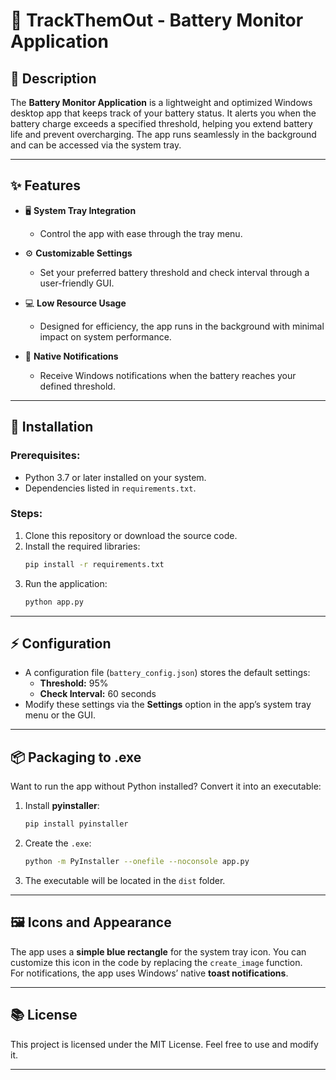 # 🔋 TrackThemOut - Battery Monitor Application

## 📝 Description
The **Battery Monitor Application** is a lightweight and optimized Windows desktop app that keeps track of your battery status. It alerts you when the battery charge exceeds a specified threshold, helping you extend battery life and prevent overcharging. The app runs seamlessly in the background and can be accessed via the system tray.

---

## ✨ Features
- 🖥️ **System Tray Integration**  
  - Control the app with ease through the tray menu.  

- ⚙️ **Customizable Settings**  
  - Set your preferred battery threshold and check interval through a user-friendly GUI.  

- 💻 **Low Resource Usage**  
  - Designed for efficiency, the app runs in the background with minimal impact on system performance.  

- 📢 **Native Notifications**  
  - Receive Windows notifications when the battery reaches your defined threshold.  

---

## 🚀 Installation

### Prerequisites:
- Python 3.7 or later installed on your system.
- Dependencies listed in `requirements.txt`.

### Steps:
1. Clone this repository or download the source code.
2. Install the required libraries:
   ```bash
   pip install -r requirements.txt
   ```
3. Run the application:
   ```bash
   python app.py
   ```

---

## ⚡ Configuration
- A configuration file (`battery_config.json`) stores the default settings:
  - **Threshold:** 95%
  - **Check Interval:** 60 seconds
- Modify these settings via the **Settings** option in the app’s system tray menu or the GUI.

---

## 📦 Packaging to .exe
Want to run the app without Python installed? Convert it into an executable:

1. Install **pyinstaller**:
   ```bash
   pip install pyinstaller
   ```
2. Create the `.exe`:
   ```bash
   python -m PyInstaller --onefile --noconsole app.py
   ```
3. The executable will be located in the `dist` folder.

---

## 🖼️ Icons and Appearance
The app uses a **simple blue rectangle** for the system tray icon. You can customize this icon in the code by replacing the `create_image` function.  
For notifications, the app uses Windows’ native **toast notifications**.

---

## 📚 License
This project is licensed under the MIT License. Feel free to use and modify it.

---